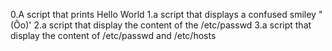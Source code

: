 0.A script that prints Hello World
1.a script that displays a confused smiley "(Ôo)'
2.a script that display the content of the /etc/passwd
3.a script that display the content of /etc/passwd and /etc/hosts
